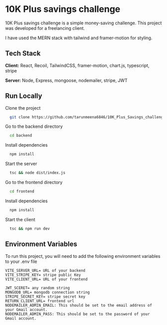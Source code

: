 
# 10K Plus savings challenge

10K Plus savings challenge is a simple money-saving challenge. This project was developed for a freelancing client.

I have used the MERN stack with tailwind and framer-motion for styling.


## Tech Stack

**Client:** React, Recoil, TailwindCSS, framer-motion, chart.js,
typescript, stripe

**Server:** Node, Express, mongoose, nodemailer, stripe, JWT 



## Run Locally

Clone the project

```bash
  git clone https://github.com/tarunmeena6846/10K_Plus_Savings_challenge.git
```

Go to the backend directory

```bash
  cd backend
```

Install dependencies

```bash
  npm install
```

Start the server

```bash
  tsc && node dist/index.js
```

Go to the frontend directory

```bash
  cd frontend
```

Install dependencies

```bash
  npm install
```

Start the client

```bash
  tsc && npm run dev
```


## Environment Variables

To run this project, you will need to add the following environment variables to your .env file

    VITE_SERVER_URL= URL of your backend
    VITE_STRIPE_KEY= stripe public Key
    VITE_CLIENT_URL= URL of your frontend

    JWT_SCERET= any random string
    MONGODB_URL= mongodb connection string
    STRIPE_SECRET_KEY= stripe secret key
    RETURN_CLIENT_URL= frontend url
    NODEMAILER_ADMIN_EMAIL: This should be set to the email address of your Gmail account.
    NODEMAILER_ADMIN_PASS: This should be set to the password of your Gmail account.



